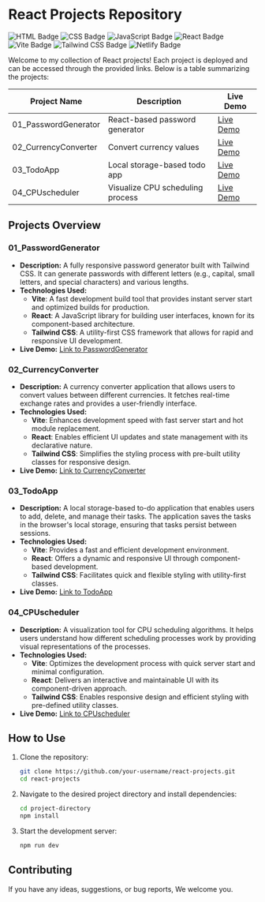 # React Projects Repository

![HTML Badge](https://img.shields.io/badge/HTML-5-orange) ![CSS Badge](https://img.shields.io/badge/CSS-3-blue) ![JavaScript Badge](https://img.shields.io/badge/JavaScript-ES6-yellow) ![React Badge](https://img.shields.io/badge/React-17.0.2-blue) ![Vite Badge](https://img.shields.io/badge/Vite-2.0-yellow) ![Tailwind CSS Badge](https://img.shields.io/badge/TailwindCSS-2.0-green) ![Netlify Badge](https://img.shields.io/badge/Deployed-Netlify-blue)

Welcome to my collection of React projects! Each project is deployed and can be accessed through the provided links. Below is a table summarizing the projects:

| Project Name       | Description                            | Live Demo                                        |
|--------------------|----------------------------------------|--------------------------------------------------|
| 01_PasswordGenerator | React-based password generator       | [Live Demo](https://passwordgenerator-tech.netlify.app/) |
| 02_CurrencyConverter | Convert currency values              | [Live Demo](https://currencyconverter-tech.netlify.app/) |
| 03_TodoApp          | Local storage-based todo app          | [Live Demo](https://todoreactapp-tech.netlify.app/) |
| 04_CPUscheduler     | Visualize CPU scheduling process      | [Live Demo](https://cpuscheduler-tech.netlify.app/) |

## Projects Overview

### 01_PasswordGenerator
- **Description:** A fully responsive password generator built with Tailwind CSS. It can generate passwords with different letters (e.g., capital, small letters, and special characters) and various lengths.
- **Technologies Used:** 
  - **Vite**: A fast development build tool that provides instant server start and optimized builds for production.
  - **React**: A JavaScript library for building user interfaces, known for its component-based architecture.
  - **Tailwind CSS**: A utility-first CSS framework that allows for rapid and responsive UI development.
- **Live Demo:** [Link to PasswordGenerator](https://passwordgenerator-tech.netlify.app/)

### 02_CurrencyConverter
- **Description:** A currency converter application that allows users to convert values between different currencies. It fetches real-time exchange rates and provides a user-friendly interface.
- **Technologies Used:** 
  - **Vite**: Enhances development speed with fast server start and hot module replacement.
  - **React**: Enables efficient UI updates and state management with its declarative nature.
  - **Tailwind CSS**: Simplifies the styling process with pre-built utility classes for responsive design.
- **Live Demo:** [Link to CurrencyConverter](https://currencyconverter-tech.netlify.app/)

### 03_TodoApp
- **Description:** A local storage-based to-do application that enables users to add, delete, and manage their tasks. The application saves the tasks in the browser's local storage, ensuring that tasks persist between sessions.
- **Technologies Used:** 
  - **Vite**: Provides a fast and efficient development environment.
  - **React**: Offers a dynamic and responsive UI through component-based development.
  - **Tailwind CSS**: Facilitates quick and flexible styling with utility-first classes.
- **Live Demo:** [Link to TodoApp](https://todoreactapp-tech.netlify.app/)

### 04_CPUscheduler
- **Description:** A visualization tool for CPU scheduling algorithms. It helps users understand how different scheduling processes work by providing visual representations of the processes.
- **Technologies Used:** 
  - **Vite**: Optimizes the development process with quick server start and minimal configuration.
  - **React**: Delivers an interactive and maintainable UI with its component-driven approach.
  - **Tailwind CSS**: Enables responsive design and efficient styling with pre-defined utility classes.
- **Live Demo:** [Link to CPUscheduler](https://cpuscheduler-tech.netlify.app/)

## How to Use

1. Clone the repository:
    ```sh
    git clone https://github.com/your-username/react-projects.git
    cd react-projects
    ```

2. Navigate to the desired project directory and install dependencies:
    ```sh
    cd project-directory
    npm install
    ```

3. Start the development server:
    ```sh
    npm run dev
    ```

## Contributing

If you have any ideas, suggestions, or bug reports, We welcome you.



